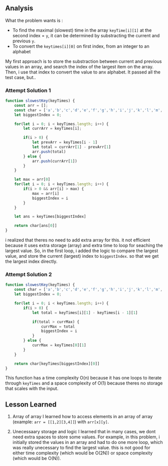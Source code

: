 ## Analysis

What the problem wants is :
- To find the maximal (slowest) time in the array `keyTime[i][1]` at the second index = `y`, it can be determined by substracting the current and previous `y`.
- To convert the `keytimes[i][0]` on first index, from an integer to an alphabet

My first approach is to store the substraction between current and previous values in an array, and search the index of the largest item on the array. Then, i use that index to convert the value to anx alphabet. It passed all the test case, but..

### Attempt Solution 1
```js
function slowestKey(keyTimes) {
    const arr = [];
    const char = ['a','b','c','d','e','f','g','h','i','j','k','l','m','n','o','p','q','r','s','t','u','v','w','x','y','z']
    let biggestIndex = 0;

    for(let i = 0; i < keyTimes.length; i++) {
        let currArr = keyTimes[i];

        if(i > 0) {
            let prevArr = keyTimes[i - 1]
            let total = currArr[1] - prevArr[1]
            arr.push(total)
        } else {
            arr.push(currArr[1])
        }
    }

    let max = arr[0]
    for(let i = 0; i < keyTimes.length; i++) {
        if(i > 0 && arr[i] > max) {
            max = arr[i]
            biggestIndex = i
        }
    }

    let ans = keyTimes[biggestIndex]

    return char[ans[0]]
}
```

i realized that theres no need to add extra array for this. it not efficient because it uses extra storage (array) and extra time to loop for seaching the largest value. So, in the first loop, i added the logic to compare the largest value, and store the current (largest) index to `biggestIndex`. so that we get the largest index directly.

### Attempt Solution 2
```js
function slowestKey(keyTimes) {
    const char = ['a','b','c','d','e','f','g','h','i','j','k','l','m','n','o','p','q','r','s','t','u','v','w','x','y','z']
    let biggestIndex = 0;

    for(let i = 0; i < keyTimes.length; i++) {
        if(i > 0) {
            let total = keyTimes[i][1] - keyTimes[i - 1][1]

            if(total > currMax) {
                currMax = total
                biggestIndex = i
            }
        } else { 
            currMax = keyTimes[0][1]
        }
    }

    return char[keyTimes[biggestIndex][0]]
}
```

This function has a time complexity O(n) because it has one loops to iterate through `keyTimes` and a space complexity of O(1) because theres no storage that scales with the input.

## Lesson Learned

1. Array of array
I learned how to access elements in an array of array (example: `arr = [[1,2][3,4]]`) with `arr[x][y]`.

2. Unecessaary storage and logic
I learned that in many cases, we dont need extra spaces to store some values. For example, in this problem, i initially stored the values in an array and had to do one more loop, which was really unecessary to find the largest value. this is not good for either time complexity (which would be O(2N)) or space complexity (which would be O(N)).
